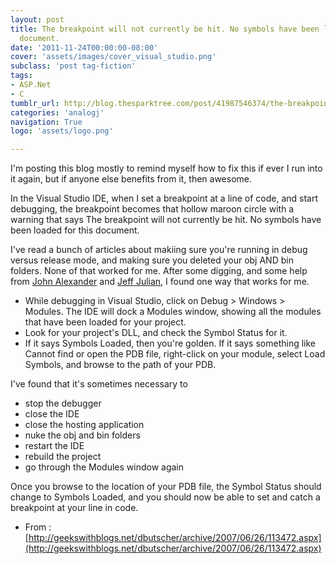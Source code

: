 ```yaml
---
layout: post
title: The breakpoint will not currently be hit. No symbols have been loaded for this
  document.
date: '2011-11-24T00:00:00-08:00'
cover: 'assets/images/cover_visual_studio.png'
subclass: 'post tag-fiction'
tags:
- ASP.Net
- C
tumblr_url: http://blog.thesparktree.com/post/41987546374/the-breakpoint-will-not-currently-be-hit-no
categories: 'analogj'
navigation: True
logo: 'assets/logo.png'

---
```

I'm posting this blog mostly to remind myself how to fix this if ever I run into it again, but if anyone else benefits from it, then awesome.

In the Visual Studio IDE, when I set a breakpoint at a line of code, and start debugging, the breakpoint becomes that hollow maroon circle with a warning that says The breakpoint will not currently be hit. No symbols have been loaded for this document.

I've read a bunch of articles about makiing sure you're running in debug versus release mode, and making sure you deleted your obj AND bin folders. None of that worked for me. After some digging, and some help from [John Alexander](http://geekswithblogs.net/jalexander) and [Jeff Julian](http://geekswithblogs.net/jjulian), I found one way that works for me.

- While debugging in Visual Studio, click on Debug &gt; Windows &gt; Modules. The IDE will dock a Modules window, showing all the modules that have been loaded for your project.
- Look for your project's DLL, and check the Symbol Status for it.
- If it says Symbols Loaded, then you're golden. If it says something like Cannot find or open the PDB file, right-click on your module, select Load Symbols, and browse to the path of your PDB.

I've found that it's sometimes necessary to

- stop the debugger
- close the IDE
- close the hosting application
- nuke the obj and bin folders
- restart the IDE
- rebuild the project
- go through the Modules window again

Once you browse to the location of your PDB file, the Symbol Status should change to Symbols Loaded, and you should now be able to set and catch a breakpoint at your line in code.

- From : [http://geekswithblogs.net/dbutscher/archive/2007/06/26/113472.aspx](http://geekswithblogs.net/dbutscher/archive/2007/06/26/113472.aspx)
